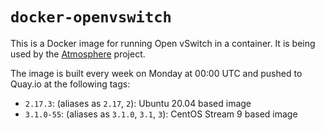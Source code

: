 # `docker-openvswitch`

This is a Docker image for running Open vSwitch in a container.  It is being used
by the [Atmosphere](https://github.com/vexxhost/atmosphere) project.

The image is built every week on Monday at 00:00 UTC and pushed to Quay.io
at the following tags:

- `2.17.3`: (aliases as `2.17`, `2`): Ubuntu 20.04 based image
- `3.1.0-55`: (aliases as `3.1.0`, `3.1`, `3`): CentOS Stream 9 based image
